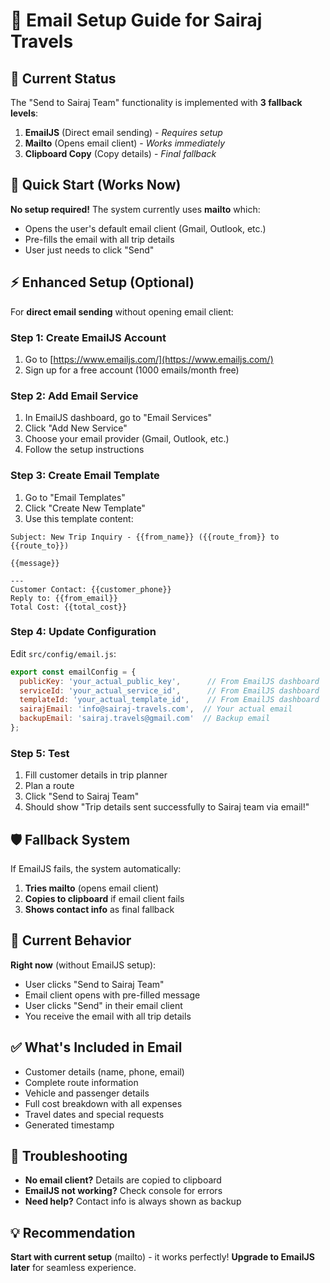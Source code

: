# 📧 Email Setup Guide for Sairaj Travels

## 🎯 Current Status
The "Send to Sairaj Team" functionality is implemented with **3 fallback levels**:

1. **EmailJS** (Direct email sending) - *Requires setup*
2. **Mailto** (Opens email client) - *Works immediately*
3. **Clipboard Copy** (Copy details) - *Final fallback*

## 🚀 Quick Start (Works Now)
**No setup required!** The system currently uses **mailto** which:
- Opens the user's default email client (Gmail, Outlook, etc.)
- Pre-fills the email with all trip details
- User just needs to click "Send"

## ⚡ Enhanced Setup (Optional)
For **direct email sending** without opening email client:

### Step 1: Create EmailJS Account
1. Go to [https://www.emailjs.com/](https://www.emailjs.com/)
2. Sign up for a free account (1000 emails/month free)

### Step 2: Add Email Service
1. In EmailJS dashboard, go to "Email Services"
2. Click "Add New Service"
3. Choose your email provider (Gmail, Outlook, etc.)
4. Follow the setup instructions

### Step 3: Create Email Template
1. Go to "Email Templates"
2. Click "Create New Template"
3. Use this template content:

```
Subject: New Trip Inquiry - {{from_name}} ({{route_from}} to {{route_to}})

{{message}}

---
Customer Contact: {{customer_phone}}
Reply to: {{from_email}}
Total Cost: {{total_cost}}
```

### Step 4: Update Configuration
Edit `src/config/email.js`:

```javascript
export const emailConfig = {
  publicKey: 'your_actual_public_key',      // From EmailJS dashboard
  serviceId: 'your_actual_service_id',      // From EmailJS dashboard  
  templateId: 'your_actual_template_id',    // From EmailJS dashboard
  sairajEmail: 'info@sairaj-travels.com',  // Your actual email
  backupEmail: 'sairaj.travels@gmail.com'  // Backup email
};
```

### Step 5: Test
1. Fill customer details in trip planner
2. Plan a route
3. Click "Send to Sairaj Team"
4. Should show "Trip details sent successfully to Sairaj team via email!"

## 🛡️ Fallback System
If EmailJS fails, the system automatically:
1. **Tries mailto** (opens email client)
2. **Copies to clipboard** if email client fails
3. **Shows contact info** as final fallback

## 📱 Current Behavior
**Right now** (without EmailJS setup):
- User clicks "Send to Sairaj Team"
- Email client opens with pre-filled message
- User clicks "Send" in their email client
- You receive the email with all trip details

## ✅ What's Included in Email
- Customer details (name, phone, email)
- Complete route information
- Vehicle and passenger details
- Full cost breakdown with all expenses
- Travel dates and special requests
- Generated timestamp

## 🔧 Troubleshooting
- **No email client?** Details are copied to clipboard
- **EmailJS not working?** Check console for errors
- **Need help?** Contact info is always shown as backup

## 💡 Recommendation
**Start with current setup** (mailto) - it works perfectly!
**Upgrade to EmailJS later** for seamless experience.
